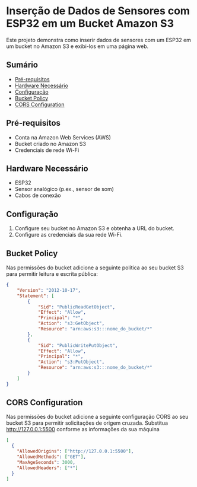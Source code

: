 # Inserção de Dados de Sensores com ESP32 em um Bucket Amazon S3

Este projeto demonstra como inserir dados de sensores com um ESP32 em um bucket no Amazon S3 e exibi-los em uma página web.

## Sumário

- [Pré-requisitos](#pré-requisitos)
- [Hardware Necessário](#hardware-necessário)
- [Configuração](#configuração)
- [Bucket Policy](#bucket-policy)
- [CORS Configuration](#cors-configuration)

## Pré-requisitos

- Conta na Amazon Web Services (AWS)
- Bucket criado no Amazon S3
- Credenciais de rede Wi-Fi

## Hardware Necessário

- ESP32
- Sensor analógico (p.ex., sensor de som)
- Cabos de conexão

## Configuração

1. Configure seu bucket no Amazon S3 e obtenha a URL do bucket.
2. Configure as credenciais da sua rede Wi-Fi.

## Bucket Policy

Nas permissões do bucket adicione a seguinte política ao seu bucket S3 para permitir leitura e escrita pública:

```json
{
    "Version": "2012-10-17",
    "Statement": [
        {
            "Sid": "PublicReadGetObject",
            "Effect": "Allow",
            "Principal": "*",
            "Action": "s3:GetObject",
            "Resource": "arn:aws:s3:::nome_do_bucket/*"
        },
        {
            "Sid": "PublicWritePutObject",
            "Effect": "Allow",
            "Principal": "*",
            "Action": "s3:PutObject",
            "Resource": "arn:aws:s3:::nome_do_bucket/*"
        }
    ]
}
```

## CORS Configuration

Nas permissões do bucket adicione a seguinte configuração CORS ao seu bucket S3 para permitir solicitações de origem cruzada.
Substitua http://127.0.0.1:5500 conforme as informações da sua máquina

```json
[
  {
    "AllowedOrigins": ["http://127.0.0.1:5500"],
    "AllowedMethods": ["GET"],
    "MaxAgeSeconds": 3000,
    "AllowedHeaders": ["*"]
  }
]

```

